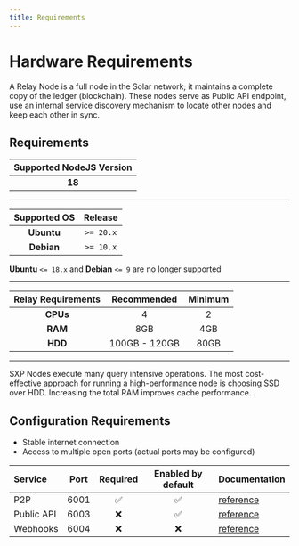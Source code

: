 ```yaml
---
title: Requirements
---
```


# Hardware Requirements

A Relay Node is a full node in the Solar network; it maintains a complete copy of the ledger (blockchain). These nodes serve as Public API endpoint, use an internal service discovery mechanism to locate other nodes and keep each other in sync.

## Requirements

| Supported NodeJS Version |
| :----------------------: |
|          **18**          |

---

| Supported OS | Release   |
| :----------: | :-------: |
| **Ubuntu**   | `>= 20.x` |
| **Debian**   | `>= 10.x` |

<div class="admonition warning">
    <p class="admonition-title"><b>Ubuntu</b> <code><= 18.x</code> and <b>Debian</b> <code><= 9</code> are no longer supported</p>
</div>

---

| Relay Requirements | Recommended   | Minimum |
| :----------------: | :-----------: | :-----: |
| **CPUs**           | 4             | 2       |
| **RAM**            | 8GB           | 4GB     |
| **HDD**            | 100GB - 120GB | 80GB    |

---

SXP Nodes execute many query intensive operations. The most cost-effective approach for running a high-performance node is choosing SSD over HDD. Increasing the total RAM improves cache performance.

## Configuration Requirements

* Stable internet connection
* Access to multiple open ports (actual ports may be configured)

| Service    | Port | Required | Enabled by default  | Documentation                                            |
| :--------- | :--: | :------: | :-----------------: | :------------------------------------------------------- |
| P2P        | 6001 |     ✅    |          ✅         | [reference](/core/installation/variables/#core_p2p_port) |
| Public API | 6003 |     ❌    |          ✅         | [reference](/exchanges/api-guide)                        |
| Webhooks   | 6004 |     ❌    |          ❌         | [reference](/api/webhook-api/getting-started)            |
